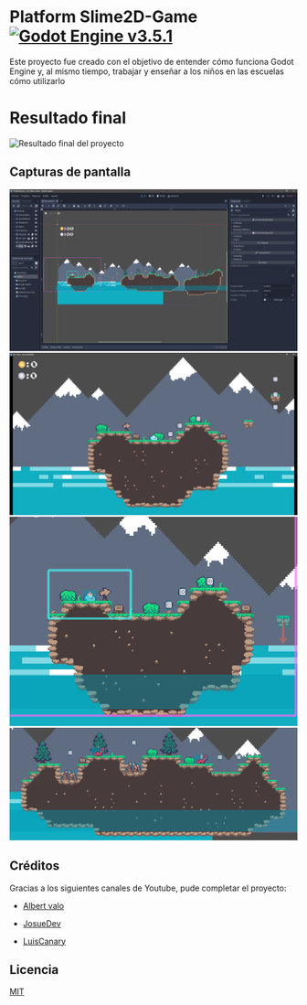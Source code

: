 # Platform Slime2D-Game [![Godot Engine v3.5.1](https://img.shields.io/badge/Godot%20Engine-v3.5.1-blue.svg)](https://godotengine.org/)


Este proyecto fue creado con el objetivo de entender cómo funciona Godot Engine y, al mismo tiempo, trabajar y enseñar a los niños en las escuelas cómo utilizarlo
# Resultado final
![Resultado final del proyecto](./docs/2023-04-16%2004-45-53.gif)

## Capturas de pantalla

![capturas](./docs/1.png)
![capturas](./docs/2.png)
![capturas](./docs/3.png)
![capturas](./docs/4.png)


## Créditos

Gracias a los siguientes canales de Youtube, pude completar el proyecto:

- [Albert valo](https://www.youtube.com/@AlbertValo)

- [JosueDev](https://www.youtube.com/@josuec)

- [LuisCanary](https://www.youtube.com/@LuisCanary)



## Licencia

[MIT](./LICENCE)
